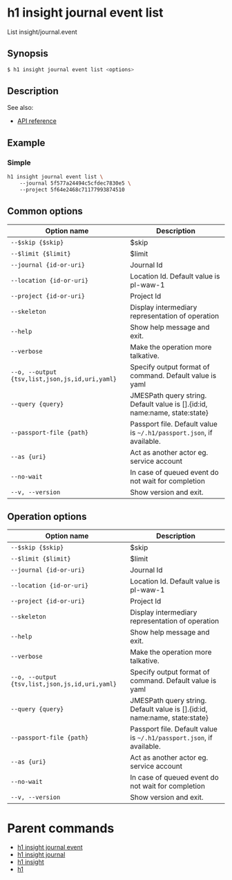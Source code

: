 
# h1 insight journal event list

List insight/journal.event

## Synopsis

```bash
$ h1 insight journal event list <options>
```

## Description

See also:

* [API reference](https://api.hyperone.com/v2/docs#operation/insight_project_journal_event_list)

## Example


### Simple

```bash
h1 insight journal event list \ 
	--journal 5f577a24494c5cfdec7830e5 \ 
	--project 5f64e2468c71177993874510
```

## Common options

| Option name                                        | Description                                                                   |
| -------------------------------------------------- | ----------------------------------------------------------------------------- |
| ```--$skip {$skip}```                              | $skip                                                                         |
| ```--$limit {$limit}```                            | $limit                                                                        |
| ```--journal {id-or-uri}```                        | Journal Id                                                                    |
| ```--location {id-or-uri}```                       | Location Id. Default value is pl-waw-1                                        |
| ```--project {id-or-uri}```                        | Project Id                                                                    |
| ```--skeleton```                                   | Display intermediary representation of operation                              |
| ```--help```                                       | Show help message and exit.                                                   |
| ```--verbose```                                    | Make the operation more talkative.                                            |
| ```--o, --output {tsv,list,json,js,id,uri,yaml}``` | Specify output format of command. Default value is yaml                       |
| ```--query {query}```                              | JMESPath query string. Default value is [].\{id:id, name:name, state:state\}  |
| ```--passport-file {path}```                       | Passport file. Default value is ```~/.h1/passport.json```, if available.      |
| ```--as {uri}```                                   | Act as another actor eg. service account                                      |
| ```--no-wait```                                    | In case of queued event do not wait for completion                            |
| ```--v, --version```                               | Show version and exit.                                                        |

## Operation options

| Option name                                        | Description                                                                   |
| -------------------------------------------------- | ----------------------------------------------------------------------------- |
| ```--$skip {$skip}```                              | $skip                                                                         |
| ```--$limit {$limit}```                            | $limit                                                                        |
| ```--journal {id-or-uri}```                        | Journal Id                                                                    |
| ```--location {id-or-uri}```                       | Location Id. Default value is pl-waw-1                                        |
| ```--project {id-or-uri}```                        | Project Id                                                                    |
| ```--skeleton```                                   | Display intermediary representation of operation                              |
| ```--help```                                       | Show help message and exit.                                                   |
| ```--verbose```                                    | Make the operation more talkative.                                            |
| ```--o, --output {tsv,list,json,js,id,uri,yaml}``` | Specify output format of command. Default value is yaml                       |
| ```--query {query}```                              | JMESPath query string. Default value is [].\{id:id, name:name, state:state\}  |
| ```--passport-file {path}```                       | Passport file. Default value is ```~/.h1/passport.json```, if available.      |
| ```--as {uri}```                                   | Act as another actor eg. service account                                      |
| ```--no-wait```                                    | In case of queued event do not wait for completion                            |
| ```--v, --version```                               | Show version and exit.                                                        |

# Parent commands

* [h1 insight journal event](./../README.md)
* [h1 insight journal](./../../README.md)
* [h1 insight](./../../../README.md)
* [h1](./../../../../README.md)
